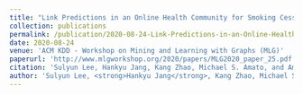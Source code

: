 ```yaml
---
title: "Link Predictions in an Online Health Community for Smoking Cessation"
collection: publications
permalink: /publication/2020-08-24-Link-Predictions-in-an-Online-Health-Community-for-Smoking-Cessation
date: 2020-08-24
venue: 'ACM KDD - Workshop on Mining and Learning with Graphs (MLG)'
paperurl: 'http://www.mlgworkshop.org/2020/papers/MLG2020_paper_25.pdf'
citation: 'Sulyun Lee, Hankyu Jang, Kang Zhao, Michael S. Amato, and Amanda L. Graham. 2020. &quot;Link Predictions in an Online Health Community for Smoking Cessation&quot; <i>In Proceedings of the 15th International Workshop on Mining and Learning with Graphs (MLG)</i>'
author: 'Sulyun Lee, <strong>Hankyu Jang</strong>, Kang Zhao, Michael S. Amato, and Amanda L. Graham'
---
```

